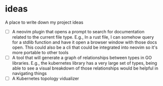 # ideas
A place to write down my project ideas

- [ ] A neovim plugin that opens a prompt to search for documentation related to the current file type. E.g., In a rust file, I can somehow query for a stdlib function and have it open a browser window with those docs open. This could also be a cli that could be integrated into neovim so it's more portable to other tools
- [ ] A tool that will generate a graph of relationships between types in GO libraries. E.g., the kubernetes library has a very large set of types, being able to see a visual breakdown of those relationships would be helpful in navigating things
- [ ] A Kubernetes topology vidualizer